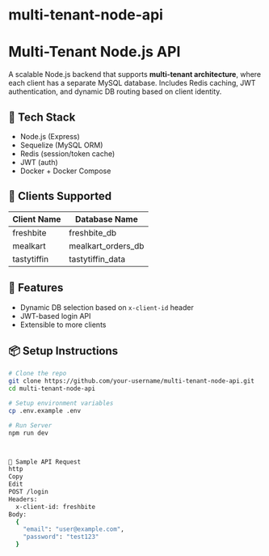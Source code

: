 # multi-tenant-node-api

# Multi-Tenant Node.js API

A scalable Node.js backend that supports **multi-tenant architecture**, where each client has a separate MySQL database. Includes Redis caching, JWT authentication, and dynamic DB routing based on client identity.

## 🔧 Tech Stack

- Node.js (Express)
- Sequelize (MySQL ORM)
- Redis (session/token cache)
- JWT (auth)
- Docker + Docker Compose

## 📁 Clients Supported

| Client Name   | Database Name         |
|---------------|------------------------|
| freshbite     | freshbite_db           |
| mealkart      | mealkart_orders_db     |
| tastytiffin   | tastytiffin_data      

## 🚀 Features

- Dynamic DB selection based on `x-client-id` header
- JWT-based login API
- Extensible to more clients

## 📦 Setup Instructions

```bash
# Clone the repo
git clone https://github.com/your-username/multi-tenant-node-api.git
cd multi-tenant-node-api

# Setup environment variables
cp .env.example .env

# Run Server
npm run dev



🧪 Sample API Request
http
Copy
Edit
POST /login
Headers:
  x-client-id: freshbite
Body:
  {
    "email": "user@example.com",
    "password": "test123"
  }
